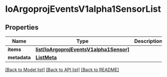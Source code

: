 # IoArgoprojEventsV1alpha1SensorList

## Properties
Name | Type | Description | Notes
------------ | ------------- | ------------- | -------------
**items** | [**list[IoArgoprojEventsV1alpha1Sensor]**](IoArgoprojEventsV1alpha1Sensor.md) |  | [optional] 
**metadata** | [**ListMeta**](ListMeta.md) |  | [optional] 

[[Back to Model list]](../README.md#documentation-for-models) [[Back to API list]](../README.md#documentation-for-api-endpoints) [[Back to README]](../README.md)


